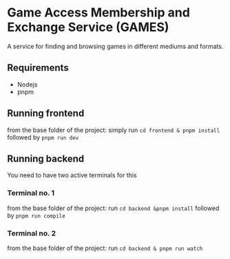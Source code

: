 # Game Access Membership and Exchange Service (GAMES)  
A service for finding and browsing games in different mediums and formats.


## Requirements
* Nodejs
* pnpm

## Running frontend
from the base folder of the project:
simply run ```cd frontend & pnpm install``` followed by ```pnpm run dev```

## Running backend
You need to have two active terminals for this

### Terminal no. 1
from the base folder of the project:
run ```cd backend &pnpm install``` followed by ```pnpm run compile```

### Terminal no. 2
from the base folder of the project:
run ```cd backend & pnpm run watch```
